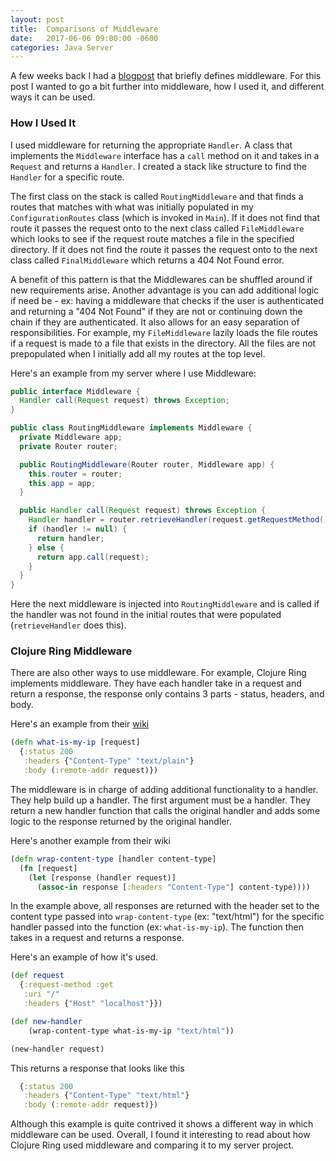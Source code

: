 ```yaml
---
layout: post
title:  Comparisons of Middleware 
date:   2017-06-06 09:00:00 -0600
categories: Java Server
---
```

A few weeks back I had a [blogpost](http://avni510.github.io/middleware/2017/05/19/what-is-middleware.html) that briefly defines middleware. For this post I wanted to go a bit further into middleware, how I used it, and different ways it can be used. 

### How I Used It

I used middleware for returning the appropriate `Handler`. A class that implements the `Middleware` interface has a `call` method on it and takes in a `Request` and returns a `Handler`. I created a stack like structure to find the `Handler` for a specific route. 

The first class on the stack is called `RoutingMiddleware` and that finds a routes that matches with what was initially populated in my `ConfigurationRoutes` class (which is invoked in `Main`). If it does not find that route it passes the request onto to the next class called `FileMiddleware` which looks to see if the request route matches a file in the specified directory. If it does not find the route it passes the request onto to the next class called `FinalMiddleware` which returns a 404 Not Found error. 

A benefit of this pattern is that the Middlewares can be shuffled around if new requirements arise. Another advantage is you can add additional logic if need be - ex: having a middleware that checks if the user is authenticated and returning a "404 Not Found" if they are not or continuing down the chain if they are authenticated. It also allows for an easy separation of responsibilities. For example, my `FileMiddleware` lazily loads the file routes if a request is made to a file that exists in the directory. All the files are not prepopulated when I initially add all my routes at the top level. 

Here's an example from my server where I use Middleware: 

```java
public interface Middleware {
  Handler call(Request request) throws Exception;
}

public class RoutingMiddleware implements Middleware {
  private Middleware app;
  private Router router;

  public RoutingMiddleware(Router router, Middleware app) {
    this.router = router;
    this.app = app;
  }

  public Handler call(Request request) throws Exception {
    Handler handler = router.retrieveHandler(request.getRequestMethod(), request.getUri());
    if (handler != null) {
      return handler;
    } else {
      return app.call(request);
    }
  }
}
```

Here the next middleware is injected into `RoutingMiddleware` and is called if the handler was not found in the initial routes that were populated (`retrieveHandler` does this).


### Clojure Ring Middleware

There are also other ways to use middleware. For example, Clojure Ring implements middleware. They have each handler take in a request and return a response, the response only contains 3 parts - status, headers, and body. 

Here's an example from their [wiki](https://github.com/ring-clojure/ring/wiki/Concepts) 

```clojure
(defn what-is-my-ip [request]
  {:status 200
   :headers {"Content-Type" "text/plain"}
   :body (:remote-addr request)})
```

The middleware is in charge of adding additional functionality to a handler. They help build up a handler. The first argument must be a handler. They return a new handler function that calls the original handler and adds some logic to the response returned by the original handler.

Here's another example from their wiki

```clojure 
(defn wrap-content-type [handler content-type]
  (fn [request]
    (let [response (handler request)]
      (assoc-in response [:headers "Content-Type"] content-type))))
```

In the example above, all responses are returned with the header set to the content type passed into `wrap-content-type` (ex: "text/html") for the specific handler passed into the function (ex: `what-is-my-ip`). The function then takes in a request and returns a response. 

Here's an example of how it's used. 

```clojure
(def request 
  {:request-method :get
   :uri "/"
   :headers {"Host" "localhost"}})

(def new-handler
    (wrap-content-type what-is-my-ip "text/html"))

(new-handler request)
```

This returns a response that looks like this

```clojure
  {:status 200
   :headers {"Content-Type" "text/html"}
   :body (:remote-addr request)})
```

Although this example is quite contrived it shows a different way in which middleware can be used. Overall, I found it interesting to read about how Clojure Ring used middleware and comparing it to my server project. 

